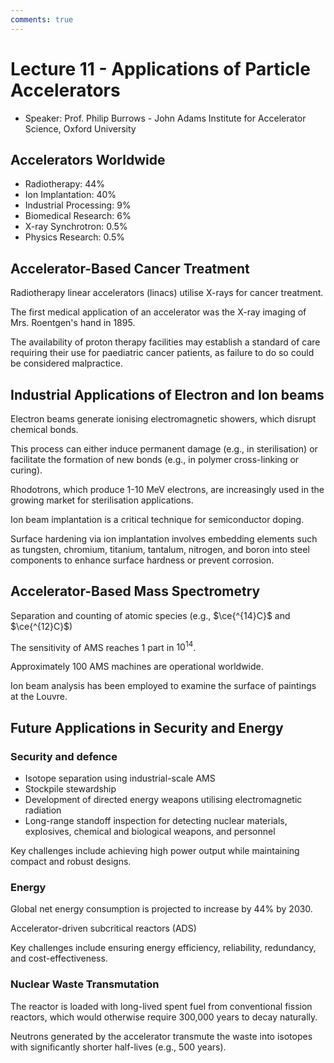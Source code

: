```yaml
---
comments: true
---
```


# Lecture 11 - Applications of Particle Accelerators

- Speaker: Prof. Philip Burrows - John Adams Institute for Accelerator Science, Oxford University

## Accelerators Worldwide

- Radiotherapy: 44%
- Ion Implantation: 40%
- Industrial Processing: 9%
- Biomedical Research: 6%
- X-ray Synchrotron: 0.5%
- Physics Research: 0.5%

## Accelerator-Based Cancer Treatment

Radiotherapy linear accelerators (linacs) utilise X-rays for cancer treatment.

The first medical application of an accelerator was the X-ray imaging of Mrs. Roentgen's hand in 1895.

The availability of proton therapy facilities may establish a standard of care requiring their use for paediatric cancer patients, as failure to do so could be considered malpractice.

## Industrial Applications of Electron and Ion beams

Electron beams generate ionising electromagnetic showers, which disrupt chemical bonds.

This process can either induce permanent damage (e.g., in sterilisation) or facilitate the formation of new bonds (e.g., in polymer cross-linking or curing).

Rhodotrons, which produce 1-10 MeV electrons, are increasingly used in the growing market for sterilisation applications.

Ion beam implantation is a critical technique for semiconductor doping.

Surface hardening via ion implantation involves embedding elements such as tungsten, chromium, titanium, tantalum, nitrogen, and boron into steel components to enhance surface hardness or prevent corrosion.

## Accelerator-Based Mass Spectrometry

Separation and counting of atomic species (e.g., $\ce{^{14}C}$ and $\ce{^{12}C}$)

The sensitivity of AMS reaches 1 part in $10^{14}$.

Approximately 100 AMS machines are operational worldwide.

Ion beam analysis has been employed to examine the surface of paintings at the Louvre.

## Future Applications in Security and Energy

### Security and defence

- Isotope separation using industrial-scale AMS
- Stockpile stewardship
- Development of directed energy weapons utilising electromagnetic radiation
- Long-range standoff inspection for detecting nuclear materials, explosives, chemical and biological weapons, and personnel

Key challenges include achieving high power output while maintaining compact and robust designs.

### Energy

Global net energy consumption is projected to increase by 44% by 2030.

Accelerator-driven subcritical reactors (ADS)

Key challenges include ensuring energy efficiency, reliability, redundancy, and cost-effectiveness.

### Nuclear Waste Transmutation

The reactor is loaded with long-lived spent fuel from conventional fission reactors, which would otherwise require 300,000 years to decay naturally.

Neutrons generated by the accelerator transmute the waste into isotopes with significantly shorter half-lives (e.g., 500 years).
